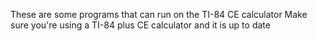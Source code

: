 These are some programs that can run on the TI-84 CE calculator
Make sure you're using a TI-84 plus CE calculator and it is up to date